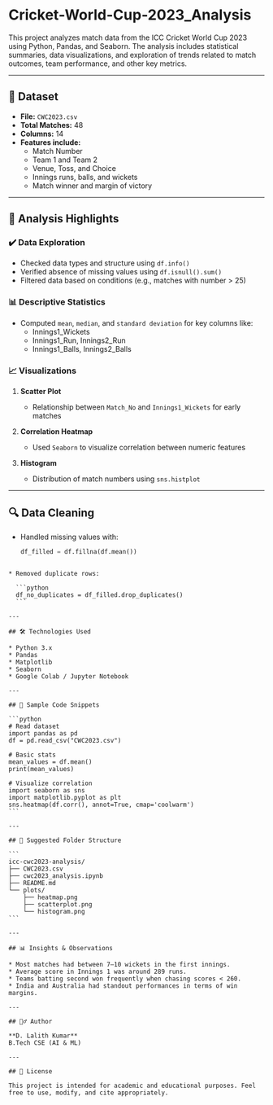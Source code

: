 # Cricket-World-Cup-2023_Analysis

This project analyzes match data from the ICC Cricket World Cup 2023 using Python, Pandas, and Seaborn. The analysis includes statistical summaries, data visualizations, and exploration of trends related to match outcomes, team performance, and other key metrics.

---

## 📁 Dataset

- **File:** `CWC2023.csv`
- **Total Matches:** 48
- **Columns:** 14
- **Features include:**
  - Match Number
  - Team 1 and Team 2
  - Venue, Toss, and Choice
  - Innings runs, balls, and wickets
  - Match winner and margin of victory

---

## 🧠 Analysis Highlights

### ✔️ Data Exploration
- Checked data types and structure using `df.info()`
- Verified absence of missing values using `df.isnull().sum()`
- Filtered data based on conditions (e.g., matches with number > 25)

### 📊 Descriptive Statistics
- Computed `mean`, `median`, and `standard deviation` for key columns like:
  - Innings1_Wickets
  - Innings1_Run, Innings2_Run
  - Innings1_Balls, Innings2_Balls

### 📈 Visualizations

1. **Scatter Plot**
   - Relationship between `Match_No` and `Innings1_Wickets` for early matches

2. **Correlation Heatmap**
   - Used `Seaborn` to visualize correlation between numeric features

3. **Histogram**
   - Distribution of match numbers using `sns.histplot`

---

## 🔍 Data Cleaning

- Handled missing values with:
  ```python
  df_filled = df.fillna(df.mean())
````

* Removed duplicate rows:

  ```python
  df_no_duplicates = df_filled.drop_duplicates()
  ```

---

## 🛠️ Technologies Used

* Python 3.x
* Pandas
* Matplotlib
* Seaborn
* Google Colab / Jupyter Notebook

---

## 🧾 Sample Code Snippets

```python
# Read dataset
import pandas as pd
df = pd.read_csv("CWC2023.csv")

# Basic stats
mean_values = df.mean()
print(mean_values)

# Visualize correlation
import seaborn as sns
import matplotlib.pyplot as plt
sns.heatmap(df.corr(), annot=True, cmap='coolwarm')
```

---

## 📌 Suggested Folder Structure

```
icc-cwc2023-analysis/
├── CWC2023.csv
├── cwc2023_analysis.ipynb
├── README.md
└── plots/
    ├── heatmap.png
    ├── scatterplot.png
    └── histogram.png
```

---

## 📊 Insights & Observations

* Most matches had between 7–10 wickets in the first innings.
* Average score in Innings 1 was around 289 runs.
* Teams batting second won frequently when chasing scores < 260.
* India and Australia had standout performances in terms of win margins.

---

## 🙋‍♂️ Author

**D. Lalith Kumar**
B.Tech CSE (AI & ML)

---

## 📜 License

This project is intended for academic and educational purposes. Feel free to use, modify, and cite appropriately.
